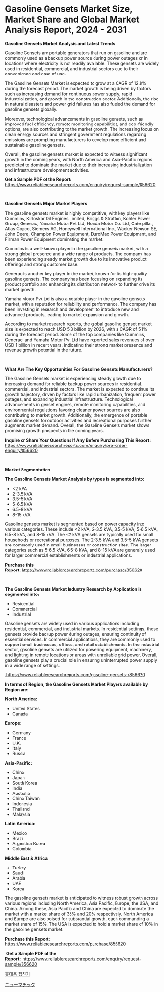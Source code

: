 <p><h1>Gasoline Gensets Market Size, Market Share and Global Market Analysis Report, 2024 - 2031</h1></p><p><strong>Gasoline Gensets Market Analysis and Latest Trends</strong></p>
<p><p>Gasoline Gensets are portable generators that run on gasoline and are commonly used as a backup power source during power outages or in locations where electricity is not readily available. These gensets are widely used in residential, commercial, and industrial sectors due to their convenience and ease of use.</p><p>The Gasoline Gensets Market is expected to grow at a CAGR of 12.8% during the forecast period. The market growth is being driven by factors such as increasing demand for continuous power supply, rapid industrialization, and growth in the construction sector. Additionally, the rise in natural disasters and power grid failures has also fueled the demand for gasoline gensets globally.</p><p>Moreover, technological advancements in gasoline gensets, such as improved fuel efficiency, remote monitoring capabilities, and eco-friendly options, are also contributing to the market growth. The increasing focus on clean energy sources and stringent government regulations regarding emissions are prompting manufacturers to develop more efficient and sustainable gasoline gensets.</p><p>Overall, the gasoline gensets market is expected to witness significant growth in the coming years, with North America and Asia-Pacific regions predicted to dominate the market due to their increasing industrialization and infrastructure development activities.</p></p>
<p><strong>Get a Sample PDF of the Report:&nbsp;</strong> <a href="https://www.reliableresearchreports.com/enquiry/request-sample/856620">https://www.reliableresearchreports.com/enquiry/request-sample/856620</a></p>
<p>&nbsp;</p>
<p><strong>Gasoline Gensets Major Market Players</strong></p>
<p><p>The gasoline gensets market is highly competitive, with key players like Cummins, Kirloskar Oil Engines Limited, Briggs & Stratton, Kohler Power Group, Generac, Yamaha Motor Pvt Ltd, Honda Motor Co. Ltd, Caterpillar, Atlas Copco, Siemens AG, Honeywell International Inc., Wacker Neuson SE, John Deere, Champion Power Equipment, DuroMax Power Equipment, and Firman Power Equipment dominating the market.</p><p>Cummins is a well-known player in the gasoline gensets market, with a strong global presence and a wide range of products. The company has been experiencing steady market growth due to its innovative product offerings and strong customer base.</p><p>Generac is another key player in the market, known for its high-quality gasoline gensets. The company has been focusing on expanding its product portfolio and enhancing its distribution network to further drive its market growth.</p><p>Yamaha Motor Pvt Ltd is also a notable player in the gasoline gensets market, with a reputation for reliability and performance. The company has been investing in research and development to introduce new and advanced products, leading to market expansion and growth.</p><p>According to market research reports, the global gasoline genset market size is expected to reach USD 5.3 billion by 2026, with a CAGR of 5.1% during the forecast period. Some of the top companies like Cummins, Generac, and Yamaha Motor Pvt Ltd have reported sales revenues of over USD 1 billion in recent years, indicating their strong market presence and revenue growth potential in the future.</p></p>
<p>&nbsp;</p>
<p><strong>What Are The Key Opportunities For Gasoline Gensets Manufacturers?</strong></p>
<p><p>The Gasoline Gensets market is experiencing steady growth due to increasing demand for reliable backup power sources in residential, commercial, and industrial sectors. The market is expected to continue its growth trajectory, driven by factors like rapid urbanization, frequent power outages, and expanding industrial infrastructure. Technological advancements in genset engines, remote monitoring capabilities, and environmental regulations favoring cleaner power sources are also contributing to market growth. Additionally, the emergence of portable gasoline gensets for outdoor activities and recreational purposes further augments market demand. Overall, the Gasoline Gensets market shows promising growth prospects in the coming years.</p></p>
<p><strong>Inquire or Share Your Questions If Any Before Purchasing This Report:</strong> <a href="https://www.reliableresearchreports.com/enquiry/pre-order-enquiry/856620">https://www.reliableresearchreports.com/enquiry/pre-order-enquiry/856620</a></p>
<p>&nbsp;</p>
<p><strong>Market Segmentation</strong></p>
<p><strong>The Gasoline Gensets Market Analysis by types is segmented into:</strong></p>
<p><ul><li><2 kVA</li><li>2-3.5 kVA</li><li>3.5-5 kVA</li><li>5-6.5 kVA</li><li>6.5-8 kVA</li><li>8-15 kVA</li></ul></p>
<p><p>Gasoline gensets market is segmented based on power capacity into various categories. These include <2 kVA, 2-3.5 kVA, 3.5-5 kVA, 5-6.5 kVA, 6.5-8 kVA, and 8-15 kVA. The <2 kVA gensets are typically used for small households or recreational purposes. The 2-3.5 kVA and 3.5-5 kVA gensets are commonly used in small businesses or construction sites. The larger categories such as 5-6.5 kVA, 6.5-8 kVA, and 8-15 kVA are generally used for larger commercial establishments or industrial applications.</p></p>
<p><strong>Purchase this Report:&nbsp;</strong><a href="https://www.reliableresearchreports.com/purchase/856620">https://www.reliableresearchreports.com/purchase/856620</a></p>
<p>&nbsp;</p>
<p><strong>The Gasoline Gensets Market Industry Research by Application is segmented into:</strong></p>
<p><ul><li>Residential</li><li>Commercial</li><li>Industrial</li></ul></p>
<p><p>Gasoline gensets are widely used in various applications including residential, commercial, and industrial markets. In residential settings, these gensets provide backup power during outages, ensuring continuity of essential services. In commercial applications, they are commonly used to support small businesses, offices, and retail establishments. In the industrial sector, gasoline gensets are utilized for powering equipment, machinery, and lighting in remote locations or areas with unreliable grid power. Overall, gasoline gensets play a crucial role in ensuring uninterrupted power supply in a wide range of settings.</p></p>
<p><a href="https://www.reliableresearchreports.com/gasoline-gensets-r856620">&nbsp;https://www.reliableresearchreports.com/gasoline-gensets-r856620</a></p>
<p><strong>In terms of Region, the Gasoline Gensets Market Players available by Region are:</strong></p>
<p>
    <p> <strong> North America: </strong>
        <ul>
            <li>United States</li>
            <li>Canada</li>
        </ul>
        </p> 
    <p> <strong> Europe: </strong>
        <ul>
            <li>Germany</li>
            <li>France</li>
            <li>U.K.</li>
            <li>Italy</li>
            <li>Russia</li>
        </ul>
        </p> 
    <p> <strong> Asia-Pacific: </strong>
        <ul>
            <li>China</li>
            <li>Japan</li>
            <li>South Korea</li>
            <li>India</li>
            <li>Australia</li>
            <li>China Taiwan</li>
            <li>Indonesia</li>
            <li>Thailand</li>
            <li>Malaysia</li>
        </ul>
        </p> 
    <p> <strong> Latin America: </strong>
        <ul>
            <li>Mexico</li>
            <li>Brazil</li>
            <li>Argentina Korea</li>
            <li>Colombia</li>
        </ul>
        </p> 
    <p> <strong> Middle East & Africa: </strong>
        <ul>
            <li>Turkey</li>
            <li>Saudi</li>
            <li>Arabia</li>
            <li>UAE</li>
            <li>Korea</li>
        </ul>
    </p>
    </p>
<p><p>The gasoline gensets market is anticipated to witness robust growth across various regions including North America, Asia Pacific, Europe, the USA, and China. Among these, Asia Pacific and China are expected to dominate the market with a market share of 35% and 20% respectively. North America and Europe are also poised for substantial growth, each commanding a market share of 15%. The USA is expected to hold a market share of 10% in the gasoline gensets market.</p></p>
<p><strong>Purchase this Report: </strong><a href="https://www.reliableresearchreports.com/purchase/856620">https://www.reliableresearchreports.com/purchase/856620</a></p>
<p>&nbsp;<strong>Get a Sample PDF of the Report:&nbsp;&nbsp;</strong><a href="https://www.reliableresearchreports.com/enquiry/request-sample/856620">https://www.reliableresearchreports.com/enquiry/request-sample/856620</a></p>
<p><strong></strong></p>
<p><p><a href="https://github.com/xvz497517413/Market-Research-Report-List-1/blob/main/151740926617.md">휴대용 집진기</a></p><p><a href="https://github.com/ksxzwxabcuynh011/Market-Research-Report-List-1/blob/main/638135728959.md">ニューマチック</a></p></p>